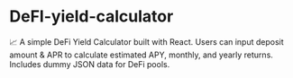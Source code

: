 # DeFI-yield-calculator
📈 A simple DeFi Yield Calculator built with React.   Users can input deposit amount &amp; APR to calculate estimated APY, monthly, and yearly returns.   Includes dummy JSON data for DeFi pools.
